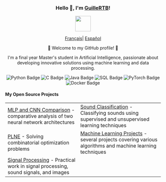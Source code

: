 <div align="center">
    <h3>Hello 👋, I'm <a href="https://github.com/GuilleRTB">GuilleRTB</a>!</h3>
    <p align="center">
        <a href="https://longtao.fun">
            <img src="cat.webp" width="50"/>
        </a>
    </p>
    <p align="center">
        <a href="https://github.com/eust-w/eust-w/blob/main/README_CN.md"><span>Français</span></a>|
        <a href="https://github.com/eust-w/eust-w/blob/main/README_FR.md"><span>Español</span></a>
    </p>
    <p>🌟 Welcome to my GitHub profile! 🌟</p>
    <p>I'm a final year Master's student in Artificial Intelligence, passionate about developing innovative solutions using machine learning and data processing.</p>
    <!-- Adding badges -->
    <p align="center">
        <img src="https://img.shields.io/badge/Python-3776AB?style=for-the-badge&logo=python&logoColor=white" alt="Python Badge"/>
        <img src="https://img.shields.io/badge/C-00599C?style=for-the-badge&logo=c&logoColor=white" alt="C Badge"/>
        <img src="https://img.shields.io/badge/Java-007396?style=for-the-badge&logo=java&logoColor=white" alt="Java Badge"/>
        <img src="https://img.shields.io/badge/SQL-4479A1?style=for-the-badge&logo=postgresql&logoColor=white" alt="SQL Badge"/>
        <img src="https://img.shields.io/badge/PyTorch-EE4C2C?style=for-the-badge&logo=pytorch&logoColor=white" alt="PyTorch Badge"/>
        <img src="https://img.shields.io/badge/Docker-2496ED?style=for-the-badge&logo=docker&logoColor=white" alt="Docker Badge"/>
    </p>
    <h4 align="left">My Open Source Projects</h4>
    <table align="center">
        <tr>
            <td><a href="https://github.com/GuilleRTB/Computer-vision-Comparison-of-MLP-and-CNN">MLP and CNN Comparison</a> - comparative analysis of two neural network architectures</td>
            <td><a href="https://github.com/GuilleRTB/Classification-de-son-Apprentissage-Automatique">Sound Classification</a> - Classifying sounds using supervised and unsupervised learning techniques</td>
        </tr>
        <tr>
            <td><a href="https://github.com/GuilleRTB/PLNE">PLNE</a> - Solving combinatorial optimization problems</td>
            <td><a href="https://github.com/GuilleRTB/Machine-Learning">Machine Learning Projects</a> - several projects covering various algorithms and machine learning techniques</td>
        </tr>
        <tr>
            <td><a href="https://github.com/GuilleRTB/Traitement-Signal-Son-et-Image">Signal Processing</a> - Practical work in signal processing, sound signals, and images</td>
        </tr>
    </table>
</div>
